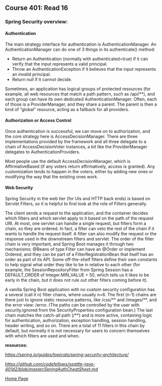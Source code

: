 ## **Course 401: Read 16**


### **Spring Security overview:**
#### **Authentication**
The main strategy interface for authentication is AuthenticationManager. An AuthenticationManager can do one of 3 things in its authenticate() method:
+ Return an Authentication (normally with authenticated=true) if it can verify that the input represents a valid principal.
+ Throw an AuthenticationException if it believes that the input represents an invalid principal.
+ Return null if it cannot decide.

Sometimes, an application has logical groups of protected resources (for example, all web resources that match a path pattern, such as /api/**), and each group can have its own dedicated AuthenticationManager. Often, each of those is a ProviderManager, and they share a parent. The parent is then a kind of “global” resource, acting as a fallback for all providers.



#### **Authorization or Access Control**
Once authentication is successful, we can move on to authorization, and the core strategy here is AccessDecisionManager. There are three implementations provided by the framework and all three delegate to a chain of AccessDecisionVoter instances, a bit like the ProviderManager delegates to AuthenticationProviders.

Most people use the default AccessDecisionManager, which is AffirmativeBased (if any voters return affirmatively, access is granted). Any customization tends to happen in the voters, either by adding new ones or modifying the way that the existing ones work.


#### **Web Security**
Spring Security in the web tier (for UIs and HTTP back ends) is based on Servlet Filters, so it is helpful to first look at the role of Filters generally.

The client sends a request to the application, and the container decides which filters and which servlet apply to it based on the path of the request URI. At most, one servlet can handle a single request, but filters form a chain, so they are ordered. In fact, a filter can veto the rest of the chain if it wants to handle the request itself. A filter can also modify the request or the response used in the downstream filters and servlet. The order of the filter chain is very important, and Spring Boot manages it through two mechanisms: @Beans of type Filter can have an @Order or implement Ordered, and they can be part of a FilterRegistrationBean that itself has an order as part of its API. Some off-the-shelf filters define their own constants to help signal what order they like to be in relative to each other (for example, the SessionRepositoryFilter from Spring Session has a DEFAULT_ORDER of Integer.MIN_VALUE + 50, which tells us it likes to be early in the chain, but it does not rule out other filters coming before it).

A vanilla Spring Boot application with no custom security configuration has a several (call it n) filter chains, where usually n=6. The first (n-1) chains are there just to ignore static resource patterns, like /css/** and /images/\*\*, and the error view: /error. (The paths can be controlled by the user with security.ignored from the SecurityProperties configuration bean.) The last chain matches the catch-all path (/**) and is more active, containing logic for authentication, authorization, exception handling, session handling, header writing, and so on. There are a total of 11 filters in this chain by default, but normally it is not necessary for users to concern themselves with which filters are used and when.



**resources:** 

*https://spring.io/guides/topicals/spring-security-architecture/*

*https://github.com/codefellows/seattle-java-401d2/blob/master/SpringAuthCheatSheet.md*




[Home Page](../README.md)
